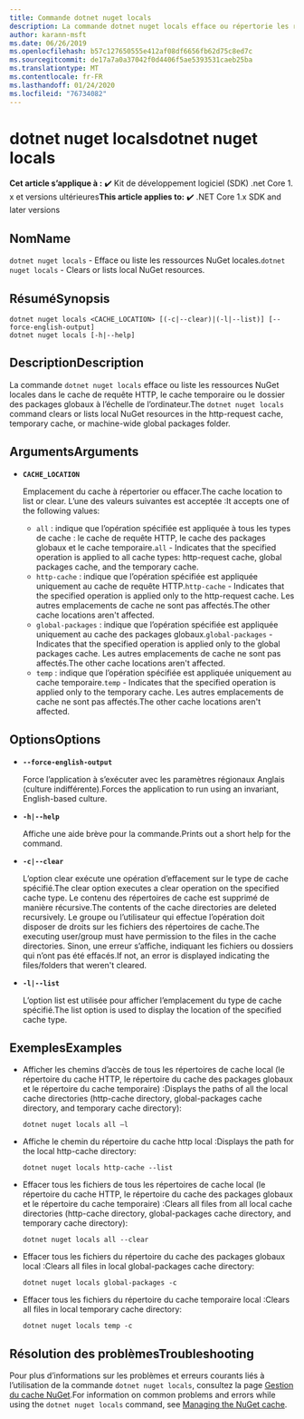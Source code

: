 ```yaml
---
title: Commande dotnet nuget locals
description: La commande dotnet nuget locals efface ou répertorie les ressources NuGet locales telles que le cache de requête http, le cache temporaire ou le dossier de packages globaux à l’échelle de l’ordinateur.
author: karann-msft
ms.date: 06/26/2019
ms.openlocfilehash: b57c127650555e412af08df6656fb62d75c8ed7c
ms.sourcegitcommit: de17a7a0a37042f0d4406f5ae5393531caeb25ba
ms.translationtype: MT
ms.contentlocale: fr-FR
ms.lasthandoff: 01/24/2020
ms.locfileid: "76734082"
---
```

# <a name="dotnet-nuget-locals"></a><span data-ttu-id="f05af-103">dotnet nuget locals</span><span class="sxs-lookup"><span data-stu-id="f05af-103">dotnet nuget locals</span></span>

<span data-ttu-id="f05af-104">**Cet article s’applique à :** ✔️ Kit de développement logiciel (SDK) .net Core 1. x et versions ultérieures</span><span class="sxs-lookup"><span data-stu-id="f05af-104">**This article applies to:** ✔️ .NET Core 1.x SDK and later versions</span></span>

<!-- todo: uncomment when all CLI commands are reviewed
[!INCLUDE [topic-appliesto-net-core-all](../../../includes/topic-appliesto-net-core-all.md)]
-->

## <a name="name"></a><span data-ttu-id="f05af-105">Nom</span><span class="sxs-lookup"><span data-stu-id="f05af-105">Name</span></span>

<span data-ttu-id="f05af-106">`dotnet nuget locals` - Efface ou liste les ressources NuGet locales.</span><span class="sxs-lookup"><span data-stu-id="f05af-106">`dotnet nuget locals` - Clears or lists local NuGet resources.</span></span>

## <a name="synopsis"></a><span data-ttu-id="f05af-107">Résumé</span><span class="sxs-lookup"><span data-stu-id="f05af-107">Synopsis</span></span>

```dotnetcli
dotnet nuget locals <CACHE_LOCATION> [(-c|--clear)|(-l|--list)] [--force-english-output]
dotnet nuget locals [-h|--help]
```

## <a name="description"></a><span data-ttu-id="f05af-108">Description</span><span class="sxs-lookup"><span data-stu-id="f05af-108">Description</span></span>

<span data-ttu-id="f05af-109">La commande `dotnet nuget locals` efface ou liste les ressources NuGet locales dans le cache de requête HTTP, le cache temporaire ou le dossier des packages globaux à l’échelle de l’ordinateur.</span><span class="sxs-lookup"><span data-stu-id="f05af-109">The `dotnet nuget locals` command clears or lists local NuGet resources in the http-request cache, temporary cache, or machine-wide global packages folder.</span></span>

## <a name="arguments"></a><span data-ttu-id="f05af-110">Arguments</span><span class="sxs-lookup"><span data-stu-id="f05af-110">Arguments</span></span>

* **`CACHE_LOCATION`**

  <span data-ttu-id="f05af-111">Emplacement du cache à répertorier ou effacer.</span><span class="sxs-lookup"><span data-stu-id="f05af-111">The cache location to list or clear.</span></span> <span data-ttu-id="f05af-112">L’une des valeurs suivantes est acceptée :</span><span class="sxs-lookup"><span data-stu-id="f05af-112">It accepts one of the following values:</span></span>

  * <span data-ttu-id="f05af-113">`all` : indique que l’opération spécifiée est appliquée à tous les types de cache : le cache de requête HTTP, le cache des packages globaux et le cache temporaire.</span><span class="sxs-lookup"><span data-stu-id="f05af-113">`all` - Indicates that the specified operation is applied to all cache types: http-request cache, global packages cache, and the temporary cache.</span></span>
  * <span data-ttu-id="f05af-114">`http-cache` : indique que l’opération spécifiée est appliquée uniquement au cache de requête HTTP.</span><span class="sxs-lookup"><span data-stu-id="f05af-114">`http-cache` - Indicates that the specified operation is applied only to the http-request cache.</span></span> <span data-ttu-id="f05af-115">Les autres emplacements de cache ne sont pas affectés.</span><span class="sxs-lookup"><span data-stu-id="f05af-115">The other cache locations aren't affected.</span></span>
  * <span data-ttu-id="f05af-116">`global-packages` : indique que l’opération spécifiée est appliquée uniquement au cache des packages globaux.</span><span class="sxs-lookup"><span data-stu-id="f05af-116">`global-packages` - Indicates that the specified operation is applied only to the global packages cache.</span></span> <span data-ttu-id="f05af-117">Les autres emplacements de cache ne sont pas affectés.</span><span class="sxs-lookup"><span data-stu-id="f05af-117">The other cache locations aren't affected.</span></span>
  * <span data-ttu-id="f05af-118">`temp` : indique que l’opération spécifiée est appliquée uniquement au cache temporaire.</span><span class="sxs-lookup"><span data-stu-id="f05af-118">`temp` - Indicates that the specified operation is applied only to the temporary cache.</span></span> <span data-ttu-id="f05af-119">Les autres emplacements de cache ne sont pas affectés.</span><span class="sxs-lookup"><span data-stu-id="f05af-119">The other cache locations aren't affected.</span></span>

## <a name="options"></a><span data-ttu-id="f05af-120">Options</span><span class="sxs-lookup"><span data-stu-id="f05af-120">Options</span></span>

* **`--force-english-output`**

  <span data-ttu-id="f05af-121">Force l’application à s’exécuter avec les paramètres régionaux Anglais (culture indifférente).</span><span class="sxs-lookup"><span data-stu-id="f05af-121">Forces the application to run using an invariant, English-based culture.</span></span>

* **`-h|--help`**

  <span data-ttu-id="f05af-122">Affiche une aide brève pour la commande.</span><span class="sxs-lookup"><span data-stu-id="f05af-122">Prints out a short help for the command.</span></span>

* **`-c|--clear`**

  <span data-ttu-id="f05af-123">L’option clear exécute une opération d’effacement sur le type de cache spécifié.</span><span class="sxs-lookup"><span data-stu-id="f05af-123">The clear option executes a clear operation on the specified cache type.</span></span> <span data-ttu-id="f05af-124">Le contenu des répertoires de cache est supprimé de manière récursive.</span><span class="sxs-lookup"><span data-stu-id="f05af-124">The contents of the cache directories are deleted recursively.</span></span> <span data-ttu-id="f05af-125">Le groupe ou l’utilisateur qui effectue l’opération doit disposer de droits sur les fichiers des répertoires de cache.</span><span class="sxs-lookup"><span data-stu-id="f05af-125">The executing user/group must have permission to the files in the cache directories.</span></span> <span data-ttu-id="f05af-126">Sinon, une erreur s’affiche, indiquant les fichiers ou dossiers qui n’ont pas été effacés.</span><span class="sxs-lookup"><span data-stu-id="f05af-126">If not, an error is displayed indicating the files/folders that weren't cleared.</span></span>

* **`-l|--list`**

  <span data-ttu-id="f05af-127">L’option list est utilisée pour afficher l’emplacement du type de cache spécifié.</span><span class="sxs-lookup"><span data-stu-id="f05af-127">The list option is used to display the location of the specified cache type.</span></span>

## <a name="examples"></a><span data-ttu-id="f05af-128">Exemples</span><span class="sxs-lookup"><span data-stu-id="f05af-128">Examples</span></span>

* <span data-ttu-id="f05af-129">Afficher les chemins d’accès de tous les répertoires de cache local (le répertoire du cache HTTP, le répertoire du cache des packages globaux et le répertoire du cache temporaire) :</span><span class="sxs-lookup"><span data-stu-id="f05af-129">Displays the paths of all the local cache directories (http-cache directory, global-packages cache directory, and temporary cache directory):</span></span>

  ```dotnetcli
  dotnet nuget locals all –l
  ```

* <span data-ttu-id="f05af-130">Affiche le chemin du répertoire du cache http local :</span><span class="sxs-lookup"><span data-stu-id="f05af-130">Displays the path for the local http-cache directory:</span></span>

  ```dotnetcli
  dotnet nuget locals http-cache --list
  ```

* <span data-ttu-id="f05af-131">Effacer tous les fichiers de tous les répertoires de cache local (le répertoire du cache HTTP, le répertoire du cache des packages globaux et le répertoire du cache temporaire) :</span><span class="sxs-lookup"><span data-stu-id="f05af-131">Clears all files from all local cache directories (http-cache directory, global-packages cache directory, and temporary cache directory):</span></span>

  ```dotnetcli
  dotnet nuget locals all --clear
  ```

* <span data-ttu-id="f05af-132">Effacer tous les fichiers du répertoire du cache des packages globaux local :</span><span class="sxs-lookup"><span data-stu-id="f05af-132">Clears all files in local global-packages cache directory:</span></span>

  ```dotnetcli
  dotnet nuget locals global-packages -c
  ```

* <span data-ttu-id="f05af-133">Effacer tous les fichiers du répertoire du cache temporaire local :</span><span class="sxs-lookup"><span data-stu-id="f05af-133">Clears all files in local temporary cache directory:</span></span>

  ```dotnetcli
  dotnet nuget locals temp -c
  ```

## <a name="troubleshooting"></a><span data-ttu-id="f05af-134">Résolution des problèmes</span><span class="sxs-lookup"><span data-stu-id="f05af-134">Troubleshooting</span></span>

<span data-ttu-id="f05af-135">Pour plus d’informations sur les problèmes et erreurs courants liés à l’utilisation de la commande `dotnet nuget locals`, consultez la page [Gestion du cache NuGet](/nuget/consume-packages/managing-the-nuget-cache).</span><span class="sxs-lookup"><span data-stu-id="f05af-135">For information on common problems and errors while using the `dotnet nuget locals` command, see [Managing the NuGet cache](/nuget/consume-packages/managing-the-nuget-cache).</span></span>
